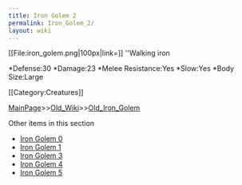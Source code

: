```yaml
---
title: Iron Golem 2
permalink: Iron_Golem_2/
layout: wiki
---
```

[[File:iron_golem.png|100px|link=]] ''Walking iron

*Defense:30
*Damage:23
*Melee Resistance:Yes
*Slow:Yes
*Body Size:Large

[[Category:Creatures]]

[MainPage](/keeperrl_wiki/ "wikilink")>>[Old_Wiki](/keeperrl_wiki/Old_Wiki "wikilink")>>[Old_Iron_Golem](/keeperrl_wiki/Old_Iron_Golem "wikilink")

Other items in this section
-    [Iron Golem 0](/keeperrl_wiki/Iron_Golem_0 "wikilink")
-    [Iron Golem 1](/keeperrl_wiki/Iron_Golem_1 "wikilink")
-    [Iron Golem 3](/keeperrl_wiki/Iron_Golem_3 "wikilink")
-    [Iron Golem 4](/keeperrl_wiki/Iron_Golem_4 "wikilink")
-    [Iron Golem 5](/keeperrl_wiki/Iron_Golem_5 "wikilink")
